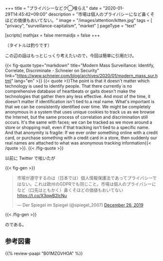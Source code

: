 +++
title = "プライバシーなどク◯喰らえ"
date =  "2020-01-29T14:45:42+09:00"
description = "市場は個人のプライバシーになど鼻くそほどの価値もおいてない。"
image = "/images/attention/kitten.jpg"
tags = [ "privacy", "surveillance-capitalism", "market" ]
pageType = "text"

[scripts]
  mathjax = false
  mermaidjs = false
+++

（タイトルは釣りです）

この辺の話はもっとじっくり考えたいので，今回は簡単に引用だけ。

{{< fig-quote type="markdown" title="Modern Mass Surveillance: Identify, Correlate, Discriminate - Schneier on Security" link="https://www.schneier.com/blog/archives/2020/01/modern_mass_sur.html" lang="en" >}}
{{< quote >}}The point is that it doesn't matter which technology is used to identify people. That there currently is no comprehensive database of heartbeats or gaits doesn't make the technologies that gather them any less effective. And most of the time, it doesn't matter if identification isn't tied to a real name. What's important is that we can be consistently identified over time. We might be completely anonymous in a system that uses unique cookies to track us as we browse the Internet, but the same process of correlation and discrimination still occurs. It's the same with faces; we can be tracked as we move around a store or shopping mall, even if that tracking isn't tied to a specific name. And that anonymity is fragile: If we ever order something online with a credit card, or purchase something with a credit card in a store, then suddenly our real names are attached to what was anonymous tracking information{{< /quote >}}.
{{< /fig-quote >}}

以前に Twitter で呟いたが

{{< fig-gen >}}
<blockquote class="twitter-tweet"><p lang="ja" dir="ltr">市場が遵守するのは（日本では）個人情報保護法であってプライバシーではない。これは欧州のGDPRでも同じこと。市場は個人のプライバシーになど（口先はともかく）鼻くそほどの価値もおいてない <a href="https://t.co/X3qwB2IcNu">https://t.co/X3qwB2IcNu</a></p>&mdash; Der Spiegel im Spiegel (@spiegel_2007) <a href="https://twitter.com/spiegel_2007/status/1210175392218140673?ref_src=twsrc%5Etfw">December 26, 2019</a></blockquote>
{{< /fig-gen >}}

のである。

## 参考図書

{{% review-paapi "B01MZGVHOA" %}} <!-- 超監視社会 -->
